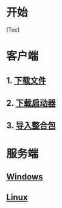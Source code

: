 # 开始

[Toc]

# 客户端

## 1. [下载文件](./Client/1.Download.md)

## 2. [下载启动器](./Client/2.Download_Launcher.md)

## 3. [导入整合包](./Client/3.Import_ModPack.md)

# 服务端

## [Windows](Server/Windows.md)

## [Linux](Server/Linux.md)
  
